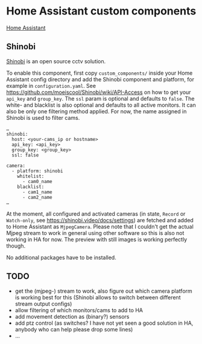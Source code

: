 # Home Assistant custom components

[Home Assistant](https://home-assistant.io/)

## Shinobi

[Shinobi](https://shinobi.video/) is an open source cctv solution. 

To enable this component, first copy `custom_components/` inside your Home Assistant config directory and add the Shinobi component and platform, for example in `configuration.yaml`. See https://github.com/moeiscool/Shinobi/wiki/API-Access on how to get your `api_key` and `group_key`. The `ssl` param is optional and defaults to `false`. The white- and blacklist is also optional and defaults to all active monitors. It can also be only one filtering method applied. For now, the name assigned in Shinobi is used to filter cams.

```
…
shinobi:
  host: <your-cams_ip or hostname>
  api_key: <api_key>
  group_key: <group_key>
  ssl: false

camera:
  - platform: shinobi
    whitelist: 
      - cam0_name
    blacklist: 
      - cam1_name
      - cam2_name
…
```

At the moment, all configured and activated cameras (in state, `Record` or `Watch-only`, see https://shinobi.video/docs/settings) are fetched and added to Home Assistant as `MjpegCamera`. Please note that I couldn't get the actual Mjpeg stream to work in general using other software so this is also not working in HA for now. The preview with still images is working perfectly though.

No additional packages have to be installed.

## TODO

- get the (mjpeg-) stream to work, also figure out which camera platform is working best for this (Shinobi allows to switch between different stream output configs)
- allow filtering of which monitors/cams to add to HA
- add movement detection as (binary?) sensors
- add ptz control (as switches? I have not yet seen a good solution in HA, anybody who can help please drop some lines)
- …
